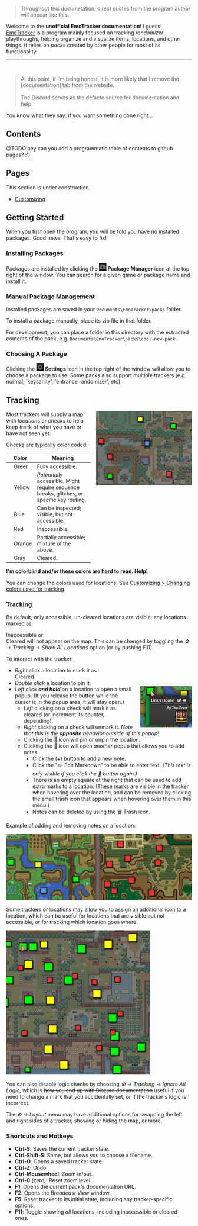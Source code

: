 
<blockquote class="quotable">
	Throughout this documetation, direct quotes from the program author will appear like this.
</blockquote>

Welcome to the **unofficial EmoTracker documentation**! I guess! [EmoTracker](https://emotracker.net/) is a program mainly focused on tracking *randomizer* playthroughs, helping organize and visualize items, locations, and other things. It relies on *packs* created by other people for most of its functionality.


----

<blockquote class="quotable" style="margin-top: 3em;">
	At this point, if I’m being honest, it is more likely that I remove the [documentation] tab from the website.
	<br><br>
	The Discord serves as the defacto source for documentation and help.
</blockquote>

You know what they say: if you want something done right...


## Contents

@TODO hey can you add a programmatic table of contents to github pages? :')


## Pages

This section is under construction.

* [Customizing](customizing)


## Getting Started

When you first open the program, you will be told you have no installed packages. Good news: That's easy to fix!

### Installing Packages

Packages are installed by clicking the **![Package Manager](images/packages.png) Package Manager** icon at the top right of the window. You can search for a given game or package name and install it.

### Manual Package Management

Installed packages are saved in your `Documents\EmoTracker\packs` folder.

To install a package manually, place its zip file in that folder.

For development, you can place a folder in this directory with the extracted contents of the pack, e.g. `Documents\EmoTracker\packs\cool-new-pack`.


### Choosing A Package

Clicking the **![Settings](images/settings.png) Settings** icon in the top right of the window will allow you to choose a package to use. Some packs also support multiple trackers (e.g. normal, 'keysanity', 'entrance randomizer', etc).


## Tracking

<img src="images/map-example.png" alt="Example of a pack's tracker and map" style="float: right; margin: 0 0 0 1em;">

Most trackers will supply a map with *locations* or *checks* to help keep track of what you have or have not seen yet.

Checks are typically color coded:


<table id="accessibility-key" style="width: unset;">
	<thead>
		<tr>
			<th colspan="2" class='c'>Color</th>
			<th class='c'>Meaning</th>
		</tr>
	</thead>
	<tbody>
		<tr>
			<td class='r'>
				<div class="accessibility-dot accessibility-normal"></div>
			</td>
			<td>Green</td>
			<td>Fully accessible.</td>
		</tr>
		<tr>
			<td class='r'>
				<div class="accessibility-dot accessibility-sequencebreak"></div>
			</td>
			<td>Yellow</td>
			<td><em>Potentially</em> accessible. Might require sequence breaks, glitches, or specific key routing.</td>
		</tr>
		<tr>
			<td class='r'>
				<div class="accessibility-dot accessibility-inspect"></div>
			</td>
			<td>Blue</td>
			<td>Can be inspected; visible, but not accessible.</td>
		</tr>
		<tr>
			<td class='r'>
				<div class="accessibility-dot accessibility-none"></div>
			</td>
			<td>Red</td>
			<td>Inaccessible.</td>
		</tr>
		<tr>
			<td class='r'>
				<div class="accessibility-dot accessibility-partial"></div>
			</td>
			<td>Orange</td>
			<td>Partially accessible; mixture of the above.</td>
		</tr>
		<tr>
			<td class='r'>
				<div class="accessibility-dot accessibility-cleared"></div>
			</td>
			<td>Gray</td>
			<td>Cleared.</td>
		</tr>
	</tbody>
</table>

**I'm colorblind and/or these colors are hard to read. Help!**

You can change the colors used for locations. See [Customizing > Changing colors used for tracking](customizing#Changing_colors_used_for_tracking).


### Tracking

By default, only accessible, un-cleared locations are visible; any locations marked as <div class="accessibility-dot accessibility-none"></div> Inaccessible or <div class="accessibility-dot accessibility-cleared"></div> Cleared will not appear on the map. This can be changed by toggling the *⚙️ &rarr; Tracking &rarr; Show All Locations* option (or by pushing F11).


To interact with the tracker:

* *Right* click a location to mark it as <div class="accessibility-dot accessibility-cleared"></div> Cleared.
* *Double click* a location to pin it.
* <img src="images/location-popup.png" alt="Image of a location popup menu" style="float: right; margin: 0 0 0 1em;"> *Left click **and hold*** on a location to open a small popup. (If you release the button while the cursor is in the popup area, it will stay open.)
	* *Left* clicking on a check will mark it as cleared (or increment its counter, depending).
	* *Right* clicking on a check will unmark it. *Note that this is the **opposite** behavior outside of this popup!*
	* Clicking the 📌 icon will pin or unpin the location.
	* Clicking the 📝 icon will open *another* popup that allows you to add notes.
		* Click the (+) button to add a new note.
		* Click the "✏️ Edit Markdown" to be able to enter text. *(This text is only visible if you click the 📝 button again.)*
		* There is an empty square at the right that can be used to add extra marks to a location. (These marks are visible in the tracker when hovering over the location, and can be removed by clicking the small trash icon that appears when hovering over them in this menu.)
		* Notes can be deleted by using the 🗑 Trash icon.

Example of adding and removing notes on a location:

<img src="images/tedium.gif" class="c" alt="GIF example of adding and removing notes on a location" title="you might ask yourself, why do you have to click a button to enable the textbox, instead of just having an empty text box? it's a good question, and not at all an example of how tedious using this can be">

Some trackers or locations may allow you to assign an additional icon to a location, which can be useful for locations that are visible but not accessible, or for tracking which location goes where.

<img src="images/location-tracking.gif" class="c" alt="GIF example of a location having a separate place to mark an item" title="the fun part is when you check the location off, it also deletes the additional mark you made. maybe there's a feature to turn that off. i should check the documentation! oh wait. lol">


You can also disable logic checks by choosing *⚙️ &rarr; Tracking &rarr; Ignore All Logic*, which is ~~how you end up with Discord documentation~~ useful if you need to change a mark that you accidentally set, or if the tracker's logic is incorrect. 

The *⚙️ &rarr; Layout* menu may have additional options for swapping the left and right sides of a tracker, showing or hiding the map, or more.


### Shortcuts and Hotkeys

* **Ctrl-S**: Saves the current tracker state.
* **Ctrl-Shift-S**: Same, but allows you to choose a filename.
* **Ctrl-O**: Opens a saved tracker state.
* **Ctrl-Z**: Undo
* **Ctrl-Mousewheel**: Zoom in/out.
* **Ctrl-0** (zero): Reset zoom level.
* **F1**: Opens the current pack's documentation URL.
* **F2**: Opens the *Broadcast View* window.
* **F5**: Reset tracker to its initial state, including any tracker-specific options.
* **F11**: Toggle showing *all* locations, including inaccessible or cleared ones.

